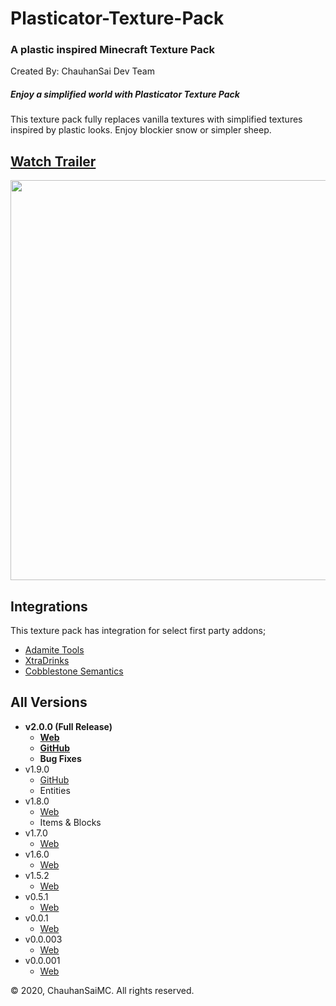 # Plasticator-Texture-Pack
### A plastic inspired Minecraft Texture Pack
Created By: ChauhanSai Dev Team 

##### Enjoy a simplified world with Plasticator Texture Pack
This texture pack fully replaces vanilla textures with simplified textures inspired by plastic looks. Enjoy blockier snow or simpler sheep.

## [Watch Trailer](https://youtu.be/7ixNHcM5LKM)

<a href="https://youtu.be/7ixNHcM5LKM"><img src="https://i.imgur.com/GqyK4ti.png" width="640"/></a>

## Integrations
This texture pack has integration for select first party addons;
- [Adamite Tools](https://github.com/ChauhanSai/Adamite-Tools-R)
- [XtraDrinks](https://github.com/ChauhanSai/XtraDrinks)
- [Cobblestone Semantics](https://github.com/ChauhanSai/Cobble-Semantics)

## All Versions
- **v2.0.0 (Full Release)**
	- **[Web](https://chauhansaimc.wixsite.com/chauhan-sai-mc/post/plasticator-v2-0-0-minecraft-bedrock-texture-pack-download)**
	- **[GitHub](https://github.com/ChauhanSai/Plasticator-Texture-Pack/releases/tag/v2.0.0)**
	- **Bug Fixes**
- v1.9.0
	- [GitHub](https://github.com/ChauhanSai/Plasticator-Texture-Pack/releases/tag/v1.9.0)
	- Entities
- v1.8.0
	- [Web](https://chauhansaimc.wixsite.com/chauhan-sai-mc/post/plasticator-v1-8-0-minecraft-bedrock-texture-pack-download)
	- Items & Blocks 
- v1.7.0
	- [Web](https://chauhansaimc.wixsite.com/chauhan-sai-mc/post/plasticator-v1-7-0-minecraft-bedrock-texture-pack-download)
- v1.6.0
	- [Web](https://chauhansaimc.wixsite.com/chauhan-sai-mc/post/plasticator-v1-6-0-minecraft-bedrock-texture-pack-download)
- v1.5.2
	- [Web](https://chauhansaimc.wixsite.com/chauhan-sai-mc/post/plasticator-v1-5-2-minecraft-bedrock-texture-pack-download)
- v0.5.1
	- [Web](https://chauhansaimc.wixsite.com/chauhan-sai-mc/post/plasticator-v0-5-1-minecraft-bedrock-texture-pack-download)
- v0.0.1
	- [Web](https://chauhansaimc.wixsite.com/chauhan-sai-mc/post/plasticator-v0-0-1-minecraft-bedrock-texture-pack-download)
- v0.0.003
	- [Web](https://chauhansaimc.wixsite.com/chauhan-sai-mc/post/plasticator-v0-0-003-minecraft-bedrock-texture-pack-download)
- v0.0.001
	- [Web](https://chauhansaimc.wixsite.com/chauhan-sai-mc/post/plasticator-v0-0-001-minecraft-bedrock-texture-pack-download)

© 2020, ChauhanSaiMC. All rights reserved.
